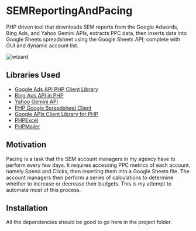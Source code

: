 # SEMReportingAndPacing

PHP driven tool that downloads SEM reports from the Google Adwords, Bing Ads, and Yahoo Gemini APIs, extracts PPC data, then inserts data into Google Sheets spreadsheet using the Google Sheets API; complete with GUI and dynamic account list.

![wizard](https://hiduth.com/wp-content/uploads/2015/06/witchcraft-wizards.jpg)

## Libraries Used

* [Google Ads API PHP Client Library](https://github.com/googleads/googleads-php-lib)
* [Bing Ads API in PHP](https://code.msdn.microsoft.com/Bing-Ads-API-Version-9-in-fb27761f)
* [Yahoo Gemini API](https://gist.github.com/ydn/043bd44bfe5fe8b0c1be)
* [PHP Google Spreadsheet Client](https://github.com/asimlqt/php-google-spreadsheet-client)
* [Google APIs Client Library for PHP](https://github.com/google/google-api-php-client)
* [PHPExcel](https://github.com/PHPOffice/PHPExcel)
* [PHPMailer](https://github.com/PHPMailer/PHPMailer)

## Motivation

Pacing is a task that the SEM account managers in my agency have to perform every few days. It requires accessing PPC metrics of each account, namely Spend and Clicks, then inserting them into a Google Sheets file. The account managers then perform a series of calculations to determine whether to increase or decrease their budgets. This is my attempt to automate most of this process.

## Installation

All the dependencies should be good to go here in the project folder.
